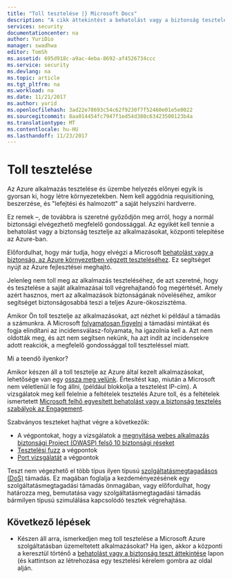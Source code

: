 ```yaml
---
title: "Toll tesztelése |} Microsoft Docs"
description: "A cikk áttekintést a behatolást vagy a biztonság tesztelése (pentest) folyamat, és hogyan hajtsa végre az Azure-infrastruktúra futó alkalmazások elleni pentest."
services: security
documentationcenter: na
author: YuriDio
manager: swadhwa
editor: TomSh
ms.assetid: 695d918c-a9ac-4eba-8692-af4526734ccc
ms.service: security
ms.devlang: na
ms.topic: article
ms.tgt_pltfrm: na
ms.workload: na
ms.date: 11/21/2017
ms.author: yurid
ms.openlocfilehash: 3ad22e78693c54c62f9230f7f52460e01e5e0022
ms.sourcegitcommit: 8aa014454fc7947f1ed54d380c63423500123b4a
ms.translationtype: MT
ms.contentlocale: hu-HU
ms.lasthandoff: 11/23/2017
---
```

# <a name="pen-testing"></a>Toll tesztelése
Az Azure alkalmazás tesztelése és üzembe helyezés előnyei egyik is gyorsan ki, hogy létre környezetekben.  Nem kell aggódnia requisitioning, beszerzése, és "lefejtési és halmozott" a saját helyszíni hardverre.

Ez remek –, de továbbra is szeretné győződjön meg arról, hogy a normál biztonsági elvégezhető megfelelő gondossággal. Az egyikét kell tennie a behatolást vagy a biztonság tesztelje az alkalmazásokat, központi telepítése az Azure-ban.

Előfordulhat, hogy már tudja, hogy elvégzi a Microsoft [behatolást vagy a biztonság, az Azure környezetben végzett teszteléséhez](https://gallery.technet.microsoft.com/Cloud-Red-Teaming-b837392e). Ez segítséget nyújt az Azure fejlesztései meghajtó. 

Jelenleg nem toll meg az alkalmazás teszteléséhez, de azt szeretné, hogy és tesztelése a saját alkalmazásai toll végrehajtandó fog megértését. Amely azért hasznos, mert az alkalmazások biztonságának növeléséhez, amikor segítséget biztonságosabbá teszi a teljes Azure-ökoszisztéma.

Amikor Ön toll tesztelje az alkalmazásokat, azt nézhet ki például a támadás a számunkra. A Microsoft [folyamatosan figyelni](http://blogs.msdn.com/b/azuresecurity/archive/2015/07/05/best-practices-to-protect-your-azure-deployment-against-cloud-drive-by-attacks.aspx) a támadási mintákat és fogja elindítani az incidensválasz-folyamata, ha igazolnia kell a. Azt nem oldották meg, és azt nem segítsen nekünk, ha azt indít az incidensekre adott reakciók, a megfelelő gondossággal toll teszteléssel miatt.

Mi a teendő ilyenkor?

Amikor készen áll a toll tesztelje az Azure által kezelt alkalmazásokat, lehetősége van egy [ossza meg velünk](https://portal.msrc.microsoft.com/en-us/engage/pentest). Értesítést kap, miután a Microsoft nem véletlenül le fog állni, (például blokkolja a tesztelést IP-cím). A vizsgálatok meg kell felelnie a feltételek tesztelés Azure toll, és a feltételek ismertetett [Microsoft felhő egyesített behatolást vagy a biztonság tesztelés szabályok az Engagement](https://technet.microsoft.com/en-us/mt784683).

Szabványos teszteket hajthat végre a következők:

* A végpontokat, hogy a vizsgálatok a [megnyitása webes alkalmazás biztonsági Project (OWASP) felső 10 biztonsági réseket](https://www.owasp.org/index.php/Category:OWASP_Top_Ten_Project)
* [Tesztelési fuzz](https://blogs.microsoft.com/cybertrust/2007/09/20/fuzz-testing-at-microsoft-and-the-triage-process/) a végpontok
* [Port vizsgálatát](https://en.wikipedia.org/wiki/Port_scanner) a végpontok

Teszt nem végezhető el több típus ilyen típusú [szolgáltatásmegtagadásos (DoS)](https://en.wikipedia.org/wiki/Denial-of-service_attack) támadás. Ez magában foglalja a kezdeményezésének egy szolgáltatásmegtagadási támadás önmagában, vagy előfordulhat, hogy határozza meg, bemutatása vagy szolgáltatásmegtagadási támadás bármilyen típusú szimulálása kapcsolódó tesztek végrehajtása.

## <a name="next-steps"></a>Következő lépések

- Készen áll arra, ismerkedjen meg toll tesztelése a Microsoft Azure szolgáltatásban üzemeltetett alkalmazásokat? Ha igen, akkor a központi a keresztül történő a [behatolást vagy a biztonság teszt áttekintése](https://technet.microsoft.com/library/mt784683.aspx) lapon (és kattintson az létrehozása egy tesztelési kérelem gombra az oldal alján. 